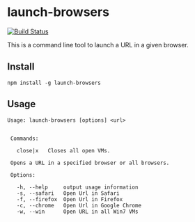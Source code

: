 # launch-browsers

[![Build Status](https://travis-ci.org/forbesjo/launch-browsers.svg)](https://travis-ci.org/forbesjo/launch-browsers)

This is a command line tool to launch a URL in a given browser.

## Install
`npm install -g launch-browsers`

## Usage

```
Usage: launch-browsers [options] <url>


 Commands:

   close|x   Closes all open VMs.

 Opens a URL in a specified browser or all browsers.

 Options:

   -h, --help     output usage information
   -s, --safari   Open Url in Safari
   -f, --firefox  Open Url in Firefox
   -c, --chrome   Open Url in Google Chrome
   -w, --win      Open URL in all Win7 VMs
 ```
